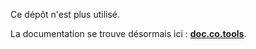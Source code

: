 Ce dépôt n'est plus utilisé.

La documentation se trouve désormais ici : **[doc.co.tools](https://doc.co.tools/)**.
